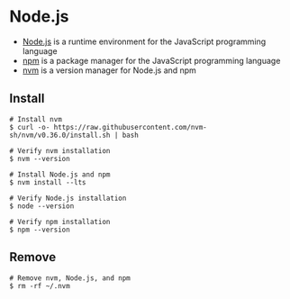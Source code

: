 # Node.js

* [Node.js](https://nodejs.org/en/) is a runtime environment for the JavaScript programming language
* [npm](https://www.npmjs.com/) is a package manager for the JavaScript programming language
* [nvm](https://github.com/nvm-sh/nvm) is a version manager for Node.js and npm

## Install

```
# Install nvm
$ curl -o- https://raw.githubusercontent.com/nvm-sh/nvm/v0.36.0/install.sh | bash

# Verify nvm installation
$ nvm --version

# Install Node.js and npm
$ nvm install --lts

# Verify Node.js installation
$ node --version

# Verify npm installation
$ npm --version
```

## Remove

```
# Remove nvm, Node.js, and npm
$ rm -rf ~/.nvm
```
